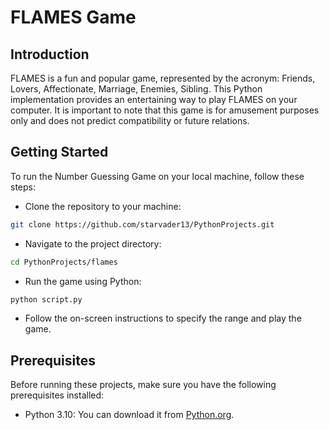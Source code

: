 # FLAMES Game

## Introduction
FLAMES is a fun and popular game, represented by the acronym: Friends, Lovers, Affectionate, Marriage, Enemies, Sibling. This Python implementation provides an entertaining way to play FLAMES on your computer. It is important to note that this game is for amusement purposes only and does not predict compatibility or future relations.

## Getting Started
To run the Number Guessing Game on your local machine, follow these steps:

- Clone the repository to your machine:

```bash
git clone https://github.com/starvader13/PythonProjects.git
```

- Navigate to the project directory:
```bash
cd PythonProjects/flames
```

- Run the game using Python:

```bash
python script.py
```

- Follow the on-screen instructions to specify the range and play the game.

## Prerequisites
Before running these projects, make sure you have the following prerequisites installed:

- Python 3.10: You can download it from <a href="https://www.python.org/downloads/">Python.org</a>.